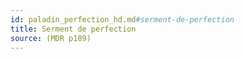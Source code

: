 ```yaml
---
id: paladin_perfection_hd.md#serment-de-perfection
title: Serment de perfection
source: (MDR p189)
---
```


